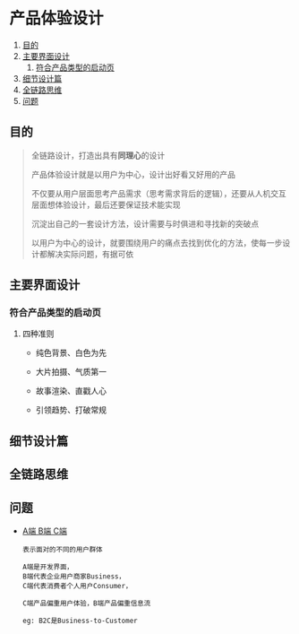 # 产品体验设计

1. [目的](#目的)
2. [主要界面设计](#主要界面设计)
   1. [符合产品类型的启动页](#符合产品类型的启动页)
3. [细节设计篇](#细节设计篇)
4. [全链路思维](#全链路思维)
5. [问题](#问题)

## 目的

> 全链路设计，打造出具有**同理心**的设计
>
> 产品体验设计就是以用户为中心，设计出好看又好用的产品
>
> 不仅要从用户层面思考产品需求（思考需求背后的逻辑），还要从人机交互层面想体验设计，最后还要保证技术能实现
>
> 沉淀出自己的一套设计方法，设计需要与时俱进和寻找新的突破点
>
> 以用户为中心的设计，就要围绕用户的痛点去找到优化的方法，使每一步设计都解决实际问题，有据可依


## 主要界面设计

### 符合产品类型的启动页

1. 四种准则

   - 纯色背景、白色为先

   - 大片拍摄、气质第一

   - 故事渲染、直戳人心

   - 引领趋势、打破常规

## 细节设计篇

## 全链路思维

## 问题

- [A端 B端 C端](https://www.zhihu.com/question/36016196)

    ```
    表示面对的不同的用户群体

    A端是开发界面， 
    B端代表企业用户商家Business，
    C端代表消费者个人用户Consumer，

    C端产品偏重用户体验，B端产品偏重信息流

    eg: B2C是Business-to-Customer
    ```
